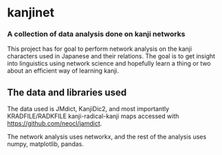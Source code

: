 # kanjinet
### A collection of data analysis done on kanji networks

This project has for goal to perform network analysis on the kanji characters used in Japanese and their relations. The goal is to get insight into linguistics using network science and hopefully learn a thing or two about an efficient way of learning kanji.

## The data and libraries used

The data used is JMdict, KanjiDic2, and most importantly KRADFILE/RADKFILE kanji-radical-kanji maps accessed with https://github.com/neocl/jamdict.

The network analysis uses networkx, and the rest of the analysis uses numpy, matplotlib, pandas.

